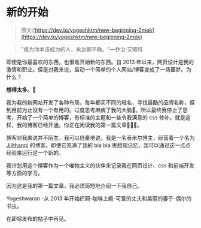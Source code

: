 # 新的开始

> 原文:[https://dev.to/yogeshktm/new-beginning-2mek](https://dev.to/yogeshktm/new-beginning-2mek)

> "成为你本该成为的人，永远都不晚。"—乔治·艾略特

即使是你最喜欢的东西，也很难开始新的东西。自 2013 年以来，网页设计是我的激情和职业。但是对我来说，启动一个简单的个人网站/博客变成了一场噩梦。为什么？

**想得太多。🤔**

我为我的新网站开发了各种布局，每年都买不同的域名，寻找最酷的品牌名称，但到目前为止没有一个有用的。过度思考麻痹了我的大脑🤯。所以最终我停止了思考，开始了一个简单的博客，有标准的主题和一些令我满意的 css 修补。就是这样，我的博客已经开通，你正在阅读我的第一篇文章👏👏👏。

博客对我来说并不陌生。我可以自豪地说，我是一名泰米尔博主，经营着一个名为 [Jillthanni](http://jillthanni.blogspot.com/) 的博客。即使它充满了我的 bla bla 思想和记忆，我可以通过这一点点经验来运行这一个新的。

我计划用这个博客作为一个唯物主义的伙伴来记录我在网页设计、css 和前端开发等方面的学习。

因为这是我的第一篇文章，我必须简短地介绍一下我自己。

Yogeshwaran -从 2013 年开始织网-咖啡上瘾-可爱的丈夫和美丽的妻子-偶尔的书虫。

在即将发布的帖子中再见。